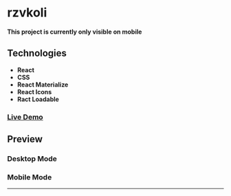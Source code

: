 # rzvkoli

**This project is currently only visible on mobile**

## Technologies

- **React**
- **CSS**
- **React Materialize**
- **React Icons**
- **Ract Loadable**

### [Live Demo](https://rzvkoli.netlify.app/)

## Preview
### Desktop Mode

### Mobile Mode

---
